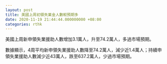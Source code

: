 ```yaml
---
layout: post
title: 美國上周初領失業金人數較預期多
date: 2020-11-19 21:44:44.000000000 +08:00
categories: rthk
---
```


美國上周新申領失業援助人數增加3.1萬人，升至74.2萬人，多過市場預期。

數據顯示，4周平均新申領失業援助人數降至74.2萬人，減少近1.4萬人；持續申領失業援助人數減少近43萬人，跌至637.2萬人，少過市場預期。
